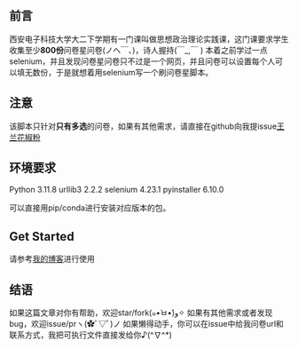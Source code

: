 ## 前言
西安电子科技大学大二下学期有一门课叫做思想政治理论实践课，这门课要求学生收集至少**800份**问卷星问卷(ノへ￣、)，诗人握持(￣_,￣ )
本着之前学过一点selenium，并且发现问卷星问卷只不过是一个网页，并且问卷可以设置每个人可以填无数份，于是就想着用selenium写一个刷问卷星脚本。

## 注意
该脚本只针对**只有多选**的问卷，如果有其他需求，请直接在github向我提issue[王兰花椒粉](https://github.com/WangLanHuaJiaoFen)

## 环境要求
Python                    3.11.8
urllib3                   2.2.2
selenium                  4.23.1
pyinstaller               6.10.0

可以直接用pip/conda进行安装对应版本的包。

## Get Started
  请参考[我的博客](https://wanglanhuajiaofen.fun/2024/03/24/selenium/)进行使用
## 结语
如果这篇文章对你有帮助，欢迎star/fork(๑•̀ㅂ•́)و✧
如果有其他需求或者发现bug，欢迎issue/prヽ(✿ﾟ▽ﾟ)ノ
如果懒得动手，你可以在issue中给我问卷url和联系方式，我把可执行文件直接发给你♪(^∇^*)
